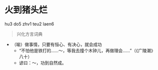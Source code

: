 # 火到猪头烂
hu3 do5 zhv1 teu2 laen6
> 兴化方言词典
- （喻）做事情，只要有恒心、有决心，就会成功
  - “不怕他是铁打的……～，等我去撞个木钟儿，再做理会……”（《广陵潮》八十）
  - 谚曰：～，功到自然成。
